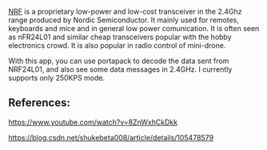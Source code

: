[NRF](https://www.nordicsemi.com/Products/2-4-GHz-proprietary) is a proprietary low-power and low-cost transceiver in the 2.4Ghz range produced by Nordic Semiconductor. It  mainly used for remotes, keyboards and mice and in general low power comunication. It is often seen as nFR24L01 and similar cheap transceivers popular with the hobby electronics crowd. It is also popular in radio control of mini-drone.

With this app, you can use portapack to decode the data sent from NRF24L01, and also  see some data messages  in 2.4GHz. I currently supports only 250KPS mode.

## References:
https://www.youtube.com/watch?v=8ZnWxhCkDkk

https://blog.csdn.net/shukebeta008/article/details/105478579